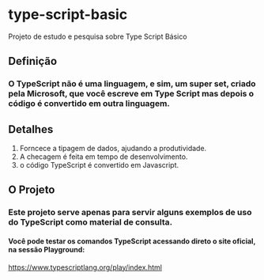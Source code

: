 # type-script-basic
Projeto de estudo e pesquisa sobre Type Script Básico

## Definição
### O TypeScript não é uma linguagem, e sim, um super set, criado pela Microsoft, que você escreve em Type Script mas depois o código é convertido em outra linguagem. 

## Detalhes
1. Forncece a tipagem de dados, ajudando a produtividade.
2. A checagem é feita em tempo de desenvolvimento.
3. o código TypeScript é convertido em Javascript.

## O Projeto
### Este projeto serve apenas para servir alguns exemplos de uso do TypeScript como material de consulta.

#### Você pode testar os comandos TypeScript acessando direto o site oficial, na sessão Playground:
https://www.typescriptlang.org/play/index.html
